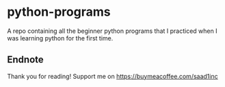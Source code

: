 # python-programs
A repo containing all the beginner python programs that I practiced when I was learning python for the first time.

## Endnote
Thank you for reading!
Support me on https://buymeacoffee.com/saad1inc
